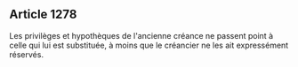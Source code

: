 Article 1278
----
Les privilèges et hypothèques de l'ancienne créance ne passent point à celle qui
lui est substituée, à moins que le créancier ne les ait expressément réservés.
